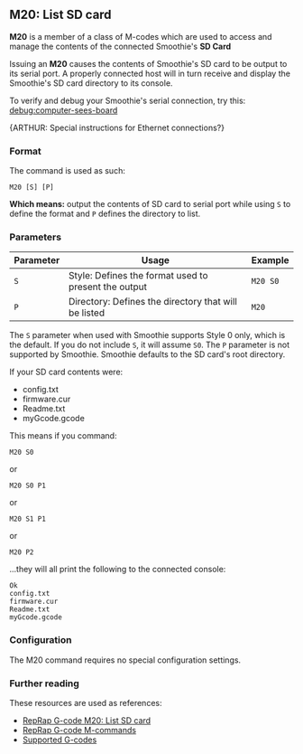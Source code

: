 
## M20: List SD card

**M20** is a member of a class of M-codes which are used to access and manage the contents of the connected Smoothie's **SD Card**

Issuing an **M20** causes the contents of Smoothie's SD card to be output to its serial port.
A properly connected host will in turn receive and display the Smoothie's SD card directory to its console.

To verify and debug your Smoothie's serial connection, try this: [debug:computer-sees-board](http://smoothieware.org/debug:computer-sees-board.md)

{ARTHUR: Special instructions for Ethernet connections?}

### Format

The command is used as such:

```gcode
M20 [S] [P]
```

**Which means:** output the contents of SD card to serial port while using `S` to define the format and `P` defines the directory to list.

### Parameters

| Parameter | Usage | Example |
| --------- | ----- | ------- |
| `S` | Style: Defines the format used to present the output | `M20 S0` |
| `P` | Directory: Defines the directory that will be listed | `M20` |

The `S` parameter when used with Smoothie supports Style 0 only, which is the default. If you do not include `S`, it will assume `S0`.
The `P` parameter is not supported by Smoothie. Smoothie defaults to the SD card's root directory.

If your SD card contents were:
- config.txt
- firmware.cur
- Readme.txt
- myGcode.gcode

This means if you command:

```gcode
M20 S0
```
or
```gcode
M20 S0 P1
```
or
```gcode
M20 S1 P1
```
or
```gcode
M20 P2
```

...they will all print the following to the connected console:
```
Ok
config.txt
firmware.cur
Readme.txt
myGcode.gcode
```

### Configuration

The M20 command requires no special configuration settings.

### Further reading

These resources are used as references:
- [RepRap G-code M20: List SD card](http://reprap.org/wiki/G-code#M20:_List_SD_card)
- [RepRap G-code M-commands](http://reprap.org/wiki/G-code#M-commands)
- [Supported G-codes](supported-g-codes.md)
